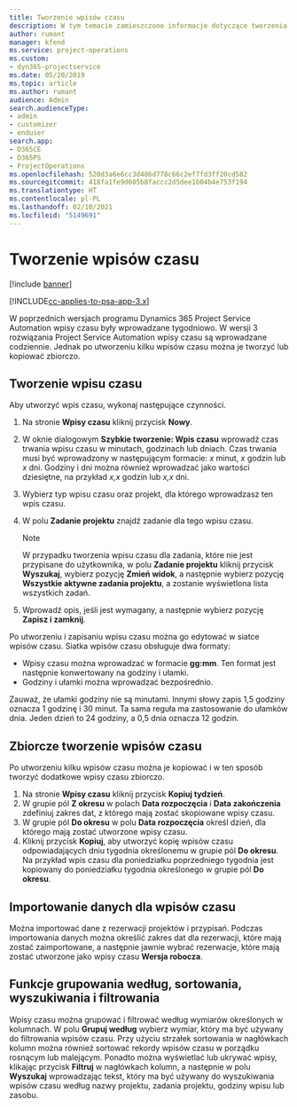 ```yaml
---
title: Tworzenie wpisów czasu
description: W tym temacie zamieszczono informacje dotyczące tworzenia wpisów czasu.
author: rumant
manager: kfend
ms.service: project-operations
ms.custom:
- dyn365-projectservice
ms.date: 05/20/2019
ms.topic: article
ms.author: rumant
audience: Admin
search.audienceType:
- admin
- customizer
- enduser
search.app:
- D365CE
- D365PS
- ProjectOperations
ms.openlocfilehash: 520d3a6e6cc3d486d778c66c2ef7fd3ff20cd582
ms.sourcegitcommit: 418fa1fe9d605b8faccc2d5dee1b04b4e753f194
ms.translationtype: HT
ms.contentlocale: pl-PL
ms.lasthandoff: 02/10/2021
ms.locfileid: "5149691"
---
```

# <a name="create-time-entries"></a>Tworzenie wpisów czasu

[!include [banner](../includes/psa-now-project-operations.md)]

[!INCLUDE[cc-applies-to-psa-app-3.x](../includes/cc-applies-to-psa-app-3x.md)]

W poprzednich wersjach programu Dynamics 365 Project Service Automation wpisy czasu były wprowadzane tygodniowo. W wersji 3 rozwiązania Project Service Automation wpisy czasu są wprowadzane codziennie. Jednak po utworzeniu kilku wpisów czasu można je tworzyć lub kopiować zbiorczo.

## <a name="create-a-time-entry"></a>Tworzenie wpisu czasu

Aby utworzyć wpis czasu, wykonaj następujące czynności.

1. Na stronie **Wpisy czasu** kliknij przycisk **Nowy**.
2. W oknie dialogowym **Szybkie tworzenie: Wpis czasu** wprowadź czas trwania wpisu czasu w minutach, godzinach lub dniach. Czas trwania musi być wprowadzony w następującym formacie: *x* minut, *x* godzin lub *x* dni. Godziny i dni można również wprowadzać jako wartości dziesiętne, na przykład *x,x* godzin lub *x,x* dni.
3. Wybierz typ wpisu czasu oraz projekt, dla którego wprowadzasz ten wpis czasu.
4. W polu **Zadanie projektu** znajdź zadanie dla tego wpisu czasu.

    > [!NOTE]
    > W przypadku tworzenia wpisu czasu dla zadania, które nie jest przypisane do użytkownika, w polu **Zadanie projektu** kliknij przycisk **Wyszukaj**, wybierz pozycję **Zmień widok**, a następnie wybierz pozycję **Wszystkie aktywne zadania projektu**, a zostanie wyświetlona lista wszystkich zadań.

5. Wprowadź opis, jeśli jest wymagany, a następnie wybierz pozycję **Zapisz i zamknij**.

Po utworzeniu i zapisaniu wpisu czasu można go edytować w siatce wpisów czasu. Siatka wpisów czasu obsługuje dwa formaty:

- Wpisy czasu można wprowadzać w formacie **gg:mm**. Ten format jest następnie konwertowany na godziny i ułamki.
- Godziny i ułamki można wprowadzać bezpośrednio.

Zauważ, że ułamki godziny nie są minutami. Innymi słowy zapis 1,5 godziny oznacza 1 godzinę i 30 minut. Ta sama reguła ma zastosowanie do ułamków dnia. Jeden dzień to 24 godziny, a 0,5 dnia oznacza 12 godzin.

## <a name="bulk-create-time-entries"></a>Zbiorcze tworzenie wpisów czasu

Po utworzeniu kilku wpisów czasu można je kopiować i w ten sposób tworzyć dodatkowe wpisy czasu zbiorczo.

1. Na stronie **Wpisy czasu** kliknij przycisk **Kopiuj tydzień**.
2. W grupie pól **Z okresu** w polach **Data rozpoczęcia** i **Data zakończenia** zdefiniuj zakres dat, z którego mają zostać skopiowane wpisy czasu.
3. W grupie pól **Do okresu** w polu **Data rozpoczęcia** określ dzień, dla którego mają zostać utworzone wpisy czasu.
4. Kliknij przycisk **Kopiuj**, aby utworzyć kopię wpisów czasu odpowiadających dniu tygodnia określonemu w grupie pól **Do okresu**. Na przykład wpis czasu dla poniedziałku poprzedniego tygodnia jest kopiowany do poniedziałku tygodnia określonego w grupie pól **Do okresu**.

## <a name="import-data-for-time-entries"></a>Importowanie danych dla wpisów czasu

Można importować dane z rezerwacji projektów i przypisań. Podczas importowania danych można określić zakres dat dla rezerwacji, które mają zostać zaimportowane, a następnie jawnie wybrać rezerwacje, które mają zostać utworzone jako wpisy czasu **Wersja robocza**.

## <a name="group-by-sort-search-and-filter-capabilities"></a>Funkcje grupowania według, sortowania, wyszukiwania i filtrowania

Wpisy czasu można grupować i filtrować według wymiarów określonych w kolumnach. W polu **Grupuj według** wybierz wymiar, który ma być używany do filtrowania wpisów czasu. Przy użyciu strzałek sortowania w nagłówkach kolumn można również sortować rekordy wpisów czasu w porządku rosnącym lub malejącym. Ponadto można wyświetlać lub ukrywać wpisy, klikając przycisk **Filtruj** w nagłówkach kolumn, a następnie w polu **Wyszukaj** wprowadzając tekst, który ma być używany do wyszukiwania wpisów czasu według nazwy projektu, zadania projektu, godziny wpisu lub zasobu.

